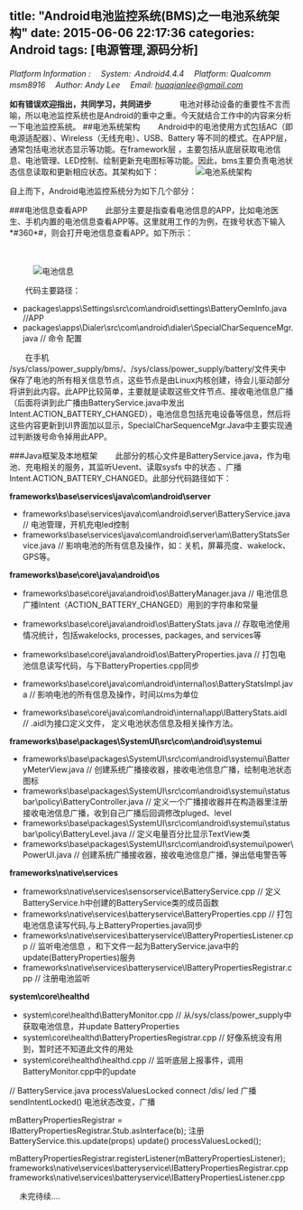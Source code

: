 title: "Android电池监控系统(BMS)之一电池系统架构"
date: 2015-06-06 22:17:36
categories: Android
tags: [电源管理,源码分析]
---
*Platform Information :
　System:    Ａndroid4.4.4 
　Platform:  Qualcomm msm8916
　Author:     Andy Lee
　Email:        huaqianlee@gmail.com*

**如有错误欢迎指出，共同学习，共同进步**
　
　　电池对移动设备的重要性不言而喻，所以电池监控系统也是Android的重中之重。今天就结合工作中的内容来分析一下电池监控系统。
##电池系统架构
　　Android中的电池使用方式包括AC（即电源适配器）、Wireless（无线充电）、USB、Battery 等不同的模式。在APP层，通常包括电池状态显示等功能。在framework层 ，主要包括从底层获取电池信息、电池管理、LED控制、绘制更新充电图标等功能。因此，bms主要负责电池状态信息读取和更新相应状态。其架构如下：　
　
　　![电池系统架构](http://7xjdax.com1.z0.glb.clouddn.com/201566Android-bms-arch.png)

自上而下，Android电池监控系统分为如下几个部分：

###电池信息查看APP
　　此部分主要是指查看电池信息的APP，比如电池医生、手机内置的电池信息查看APP等。这里就用工作的为例，在拨号状态下输入\*#360\*#，则会打开电池信息查看APP。如下所示：
<!--more-->　
　　　![电池信息](http://7xjdax.com1.z0.glb.clouddn.com/201566battery-info.png)

　　代码主要路径：
- packages\apps\Settings\src\com\android\settings\BatteryOemInfo.java  //APP
- packages\apps\Dialer\src\com\android\dialer\SpecialCharSequenceMgr.java   // 命令 配置

　　在手机 /sys/class/power_supply/bms/、/sys/class/power_supply/battery/文件夹中保存了电池的所有相关信息节点，这些节点是由Linux内核创建，待会儿驱动部分将讲到此内容。此APP比较简单，主要就是读取这些文件节点、接收电池信息广播（后面将讲到此广播由BatteryService.java中发出Intent.ACTION_BATTERY_CHANGED），电池信息包括充电设备等信息，然后将这些内容更新到UI界面加以显示，SpecialCharSequenceMgr.Java中主要实现通过判断拨号命令掉用此APP。

###Java框架及本地框架
　　此部分的核心文件是BatteryService.java，作为电池、充电相关的服务，其监听Uevent、读取sysfs 中的状态 、广播Intent.ACTION_BATTERY_CHANGED。此部分代码路径如下：

**frameworks\base\services\java\com\android\server**
- frameworks\base\services\java\com\android\server\BatteryService.java   // 电池管理，开机充电led控制
- frameworks\base\services\java\com\android\server\am\BatteryStatsService.java // 影响电池的所有信息及操作，如：关机，屏幕亮度、wakelock、GPS等。

**frameworks\base\core\java\android\os**
- frameworks\base\core\java\android\os\BatteryManager.java // 电池信息广播Intent（ACTION_BATTERY_CHANGED）用到的字符串和常量
- frameworks\base\core\java\android\os\BatteryStats.java  // 存取电池使用情况统计，包括wakelocks, processes, packages, and services等
- frameworks\base\core\java\android\os\BatteryProperties.java  // 打包电池信息读写代码，与下BatteryProperties.cpp同步
 
- frameworks\base\core\java\com\android\internal\os\BatteryStatsImpl.java // 影响电池的所有信息及操作，时间以ms为单位
- frameworks\base\core\java\com\android\internal\app\IBatteryStats.aidl    // .aidl为接口定义文件， 定义电池状态信息及相关操作方法。

**frameworks\base\packages\SystemUI\src\com\android\systemui**
- frameworks\base\packages\SystemUI\src\com\android\systemui\BatteryMeterView.java // 创建系统广播接收器，接收电池信息广播，绘制电池状态图标
- frameworks\base\packages\SystemUI\src\com\android\systemui\statusbar\policy\BatteryController.java // 定义一个广播接收器并在构造器里注册接收电池信息广播，收到自己广播后回调修改pluged、level
- frameworks\base\packages\SystemUI\src\com\android\systemui\statusbar\policy\BatteryLevel.java // 定义电量百分比显示TextView类
- frameworks\base\packages\SystemUI\src\com\android\systemui\power\PowerUI.java // 创建系统广播接收器，接收电池信息广播，弹出低电警告等

**frameworks\native\services**
- frameworks\native\services\sensorservice\BatteryService.cpp // 定义BatteryService.h中创建的BatteryService类的成员函数
- frameworks\native\services\batteryservice\BatteryProperties.cpp // 打包电池信息读写代码,与上BatteryProperties.java同步
- frameworks\native\services\batteryservice\IBatteryPropertiesListener.cpp // 监听电池信息  ，和下文件一起为BatteryService.java中的update(BatteryProperties)服务
- frameworks\native\services\batteryservice\IBatteryPropertiesRegistrar.cpp  // 注册电池监听

**system\core\healthd**
- system\core\healthd\BatteryMonitor.cpp // 从/sys/class/power_supply中获取电池信息，并update BatteryProperties
- system\core\healthd\BatteryPropertiesRegistrar.cpp // 好像系统没有用到，暂时还不知道此文件的用处
- system\core\healthd\healthd.cpp // 监听底层上报事件，调用BatteryMonitor.cpp中的update

// BatteryService.java
processValuesLocked   connect /dis/ led   广播
sendIntentLocked() 电池状态改变，广播

mBatteryPropertiesRegistrar = IBatteryPropertiesRegistrar.Stub.asInterface(b); 注册
    BatteryService.this.update(props)
      update()
        processValuesLocked(); 

 mBatteryPropertiesRegistrar.registerListener(mBatteryPropertiesListener);
frameworks\native\services\batteryservice\IBatteryPropertiesRegistrar.cpp
frameworks\native\services\batteryservice\IBatteryPropertiesListener.cpp

　
未完待续....

